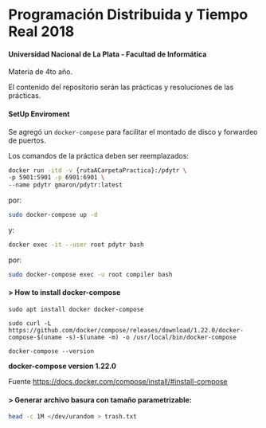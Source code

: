 # Programación Distribuida y Tiempo Real 2018

#### Universidad Nacional de La Plata - Facultad de Informática

Materia de 4to año.

El contenido del repositorio serán las prácticas y resoluciones de las prácticas.

#### SetUp Enviroment

Se agregó un `docker-compose` para facilitar el montado de disco y forwardeo de puertos.  

Los comandos de la práctica deben ser reemplazados:  
```zsh
docker run -itd -v {rutaACarpetaPractica}:/pdytr \
-p 5901:5901 -p 6901:6901 \
--name pdytr gmaron/pdytr:latest
```  
por:
```bash
sudo docker-compose up -d
```  
y:
```bash
docker exec -it --user root pdytr bash
```  
por:  
```bash
sudo docker-compose exec -u root compiler bash
```  


#### > How to install docker-compose

```console
sudo apt install docker docker-compose

sudo curl -L https://github.com/docker/compose/releases/download/1.22.0/docker-compose-$(uname -s)-$(uname -m) -o /usr/local/bin/docker-compose

docker-compose --version
```
**docker-compose version 1.22.0**

Fuente https://docs.docker.com/compose/install/#install-compose


#### > Generar archivo basura con tamaño parametrizable:  
```bash
head -c 1M </dev/urandom > trash.txt
```
